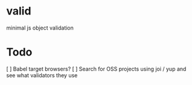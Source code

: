 # valid
minimal js object validation

# Todo
[ ] Babel target browsers?
[ ] Search for OSS projects using joi / yup and see what validators they use
